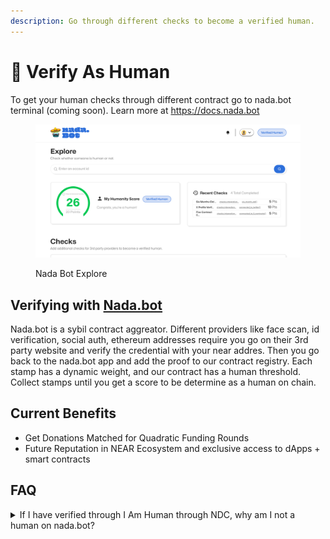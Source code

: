 ```yaml
---
description: Go through different checks to become a verified human.
---
```


# 🤖 Verify As Human

To get your human checks through different contract go to nada.bot terminal (coming soon). Learn more at [https://docs.nada.bot ](https://docs.nada.bot)

<figure><img src="../../.gitbook/assets/image (20).png" alt=""><figcaption><p>Nada Bot Explore</p></figcaption></figure>

## Verifying with [Nada.bot](https://nada.bot)

Nada.bot is a sybil contract aggreator. Different providers like face scan, id verification, social auth, ethereum addresses require you go on their 3rd party website and verify the credential with your near addres. Then you go back to the nada.bot app and add the proof to our contract registry. Each stamp has a dynamic weight, and our contract has a human threshold. Collect stamps until you get a score to be determine as a human on chain.

## Current Benefits

* Get Donations Matched for Quadratic Funding Rounds
* Future Reputation in NEAR Ecosystem and exclusive access to dApps + smart contracts

## FAQ

<details>

<summary>If I have verified through I Am Human through NDC, why am I not a human on nada.bot?</summary>

Nada.bot  human verification is absed on verifying that you have 3rd party services and add that stamp through the app. Then it calculates all these stamps adds a weight and see if it surpasses the human threshold. I AM HUMAN must be added and based on score, it may not be enough to be human on nada.bot

</details>
